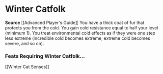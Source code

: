 ﻿---
id: '62'
name: Winter Catfolk
rarity: Common
source: '[[DATABASE/source/Advanced Player''s Guide|Advanced Player''s Guide]]'
trait: null
type: Heritage

---
# Winter Catfolk

**Source** [[Advanced Player's Guide]] 
You have a thick coat of fur that protects you from the cold. You gain cold resistance equal to half your level (minimum 1). You treat environmental cold effects as if they were one step less extreme (incredible cold becomes extreme, extreme cold becomes severe, and so on).

### Feats Requiring Winter Catfolk...

[[Winter Cat Senses]]